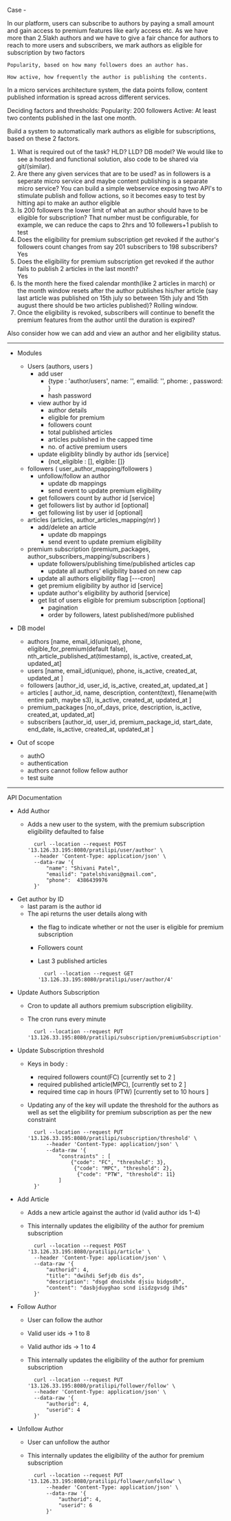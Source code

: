 
Case -

In our platform, users can subscribe to authors by paying a small amount and gain access to premium features like early access etc.
As we have more than 2.5lakh authors and we have to give a fair chance for authors to reach to more users and subscribers, we mark authors as eligible for subscription by two factors

    Popularity, based on how many followers does an author has.

    How active, how frequently the author is publishing the contents.

In a micro services architecture system, the data points follow, content published information is spread across different services.

Deciding factors and thresholds:
    Popularity: 200 followers
    Active: At least two contents published in the last one month.

Build a system to automatically mark authors as eligible for subscriptions, based on these 2 factors.


1. What is required out of the task? HLD? LLD? DB model?
    We would like to see a hosted and functional solution, also code to be shared via git/(similar).
2. Are there any given services that are to be used? as in followers is a seperate micro service and maybe content publishing is a separate micro service?
    You can build a simple webservice exposing two API's to stimulate publish and follow actions, so it becomes easy to test by hitting api to make an author eligible
3. Is 200 followers the lower limit of what an author should have to be eligible for subscription?
    That number must be configurable, for example, we can reduce the caps to 2hrs and 10 follewers+1 publish to test
4. Does the eligibility for premium subscription get revoked if the author's followers count changes from say 201 subscribers to 198 subscribers?
    Yes
5. Does the eligibility for premium subscription get revoked if the author fails to publish 2 articles in the last month?   
    Yes
6. Is the month here the fixed calendar month(like 2 articles in march) or the month window resets after the author publishes his/her article (say last article was published on 15th july so between 15th july and 15th august there should be two articles published)?
    Rolling window.
7. Once the eligibility is revoked, subscribers will continue to benefit the premium features from the author until the duration is expired?

Also consider how we can add and view an author and her eligibility status.

-------------------------------------------------------------------------------------------------------------------------------------------------------------------


- Modules 
    - Users (authors, users )
        - add user 
            - {type : 'author/users', name: '', emailid: '', phome: , password:  }
            - hash password 
        - view author by id  
            - author details 
            - eligible for premium 
            - followers count 
            - total published articles 
            - articles published in the capped time 
            - no. of active premium users 
        - update eligiblity blindly by author ids [service]
            - {not_eligible : [], elgible: []}
    - followers  ( user_author_mapping/followers  )
        - unfollow/follow an author
            - update db mappings 
            - send event to update premium eligibility  
        - get followers count by author id [service]
        - get followers list by author id  [optional]
        - get following list by user id [optional]
    - articles (articles, author_articles_mapping(nr) )
        - add/delete an article 
            - update db mappings 
            - send event to update premium eligibility  
    - premium subscription  (premium_packages, author_subscribers_mapping/subscribers )
        - update followers/publishing time/published articles cap 
            - update all authors' eligibility based on new cap 
        - update all authors eligibility flag [---cron]
        - get premium eligibility by author id  [service]
        - update author's eligibility by authorid  [service]
        - get list of users eligible for premium subscription [optional]
            - pagination 
            - order by followers, latest published/more published  



- DB model 
    - authors [name, email_id(unique), phone, eligible_for_premium(default false), nth_article_published_at(timestamp), is_active, created_at, updated_at]
    - users [name, email_id(unique), phone, is_active, created_at, updated_at ]
    - followers [author_id, user_id, is_active, created_at, updated_at ]
    - articles [ author_id, name, description, content(text), filename(with entire path, maybe s3), is_active, created_at, updated_at  ]
    - premium_packages [no_of_days, price, description, is_active, created_at, updated_at]
    - subscribers [author_id, user_id, premium_package_id, start_date, end_date, is_active, created_at, updated_at ]

- Out of scope 
    - authO 
    - authentication
    - authors cannot follow fellow author 
    - test suite 


----
 
 API Documentation 
 
 - Add Author
    - Adds a new user to the system, with the premium subscription eligibility defaulted to false 
        
            curl --location --request POST '13.126.33.195:8080/pratilipi/user/author' \
            --header 'Content-Type: application/json' \
            --data-raw '{
                "name": "Shivani Patel",
                "emailid": "patelshivani@gmail.com",
                "phone":  4386439976
            }'


- Get author by ID  
    - last param is the author id 
    - The api returns the user details along with 
        - the flag to indicate whether or not the user is eligible for premium subscription 
        - Followers count 
        - Last 3 published articles 

                curl --location --request GET '13.126.33.195:8080/pratilipi/user/author/4'


- Update Authors Subscription  
    - Cron to update all authors premium subscription eligibility. 
    - The cron runs every minute
        
            curl --location --request PUT '13.126.33.195:8080/pratilipi/subscription/premiumSubscription'


- Update Subscription threshold 
    - Keys in body : 
        - required followers count(FC) [currently set to 2 ]
        - required published article(MPC),  [currently set to 2 ]
        - required time cap in hours (PTW)  [currently set to 10 hours ]
    - Updating any of the key will update the threshold for the authors as well as set the eligibility for premium subscription as per the new constraint
 
            curl --location --request PUT '13.126.33.195:8080/pratilipi/subscription/threshold' \
                --header 'Content-Type: application/json' \
                --data-raw '{
                    "constraints" : [
                        {"code": "FC", "threshold": 3},
                         {"code": "MPC", "threshold": 2},
                          {"code": "PTW", "threshold": 11}
                    ]
            }'


- Add Article 
    - Adds a new article against the author id (valid author ids 1-4)
    - This internally updates the eligibility of the author for premium subscription
            
            curl --location --request POST '13.126.33.195:8080/pratilipi/article' \
            --header 'Content-Type: application/json' \
            --data-raw '{
                "authorid": 4,
                "title": "dwihdi Sefjdb dis ds",
                "description": "dsgd dnoishdx djsiu bidgsdb",
                "content": "dasbjduyghao scnd isidzgvsdg ihds"
            }'


- Follow Author 
    - User can follow the author 
    - Valid user ids → 1 to 8 
    - Valid author ids → 1 to 4
    - This internally updates the eligibility of the author for premium subscription

            curl --location --request PUT '13.126.33.195:8080/pratilipi/follower/follow' \
            --header 'Content-Type: application/json' \
            --data-raw '{
                "authorid": 4,
                "userid": 4
            }'


- Unfollow Author 
    - User can unfollow the author 
    - This internally updates the eligibility of the author for premium subscription

            curl --location --request PUT '13.126.33.195:8080/pratilipi/follower/unfollow' \
                --header 'Content-Type: application/json' \
                --data-raw '{
                    "authorid": 4,
                    "userid": 6
                }'




